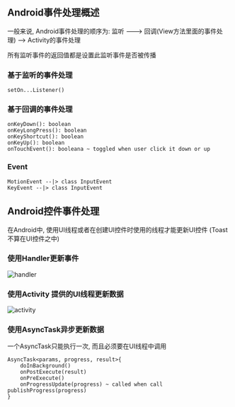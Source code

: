 <link rel="stylesheet" href="github-markdown.css">
<article class="markdown-body">

## Android事件处理概述
一般来说, Android事件处理的顺序为:
监听 ---> 回调(View方法里面的事件处理) --> Activity的事件处理  

所有监听事件的返回值都是设置此监听事件是否被传播

### 基于监听的事件处理
	setOn...Listener()

### 基于回调的事件处理
	onKeyDown(): boolean
	onKeyLongPress(): boolean
	onKeyShortcut(): boolean
	onKeyUp(): boolean
	onTouchEvent(): booleana ~ toggled when user click it down or up

### Event
	MotionEvent --|> class InputEvent
	KeyEvent --|> class InputEvent

## Android控件事件处理
在Android中, 使用UI线程或者在创建UI控件时使用的线程才能更新UI控件
(Toast 不算在UI控件之中)

### 使用Handler更新事件
![handler](./handler.png)

### 使用Activity 提供的UI线程更新数据
![activity](./activity.png)

### 使用AsyncTask异步更新数据
一个AsyncTask只能执行一次, 而且必须要在UI线程中调用

	AsyncTask<params, progress, result>{
		doInBackground()
		onPostExecute(result)
		onPreExecute()
		onProgressUpdate(progress) ~ called when call publishProgress(progress)
	}

</article>

